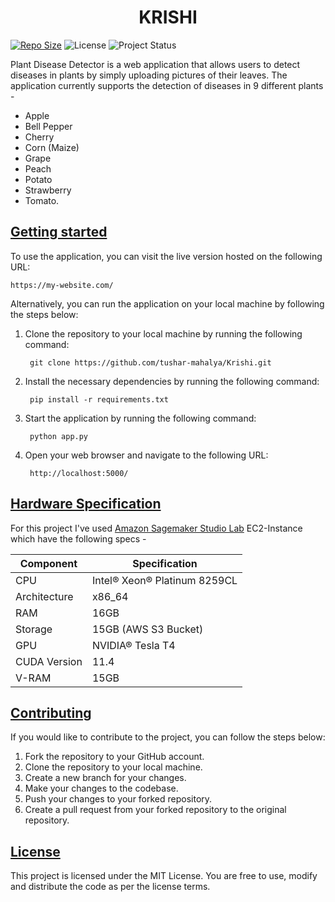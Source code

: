 # <center>__KRISHI__</center>
[![Repo Size](https://img.shields.io/github/repo-size/tushar-mahalya/Krishi?style=flat-square)](https://github.com/tushar-mahalya/Krishi)  ![License](https://img.shields.io/badge/license-MIT-red.svg)  ![Project Status](https://img.shields.io/badge/status-In_Process-brightgreen.svg)

Plant Disease Detector is a web application that allows users to detect diseases in plants by simply uploading pictures of their leaves. The application currently supports the detection of diseases in 9 different plants - 
* Apple
* Bell Pepper
* Cherry
* Corn (Maize)
* Grape
* Peach
* Potato
* Strawberry
* Tomato.

## <u>Getting started</u>
To use the application, you can visit the live version hosted on the following URL:

   `https://my-website.com/`
    
Alternatively, you can run the application on your local machine by following the steps below:

1. Clone the repository to your local machine by running the following command:  

		git clone https://github.com/tushar-mahalya/Krishi.git
    
2. Install the necessary dependencies by running the following command:

		pip install -r requirements.txt

3. Start the application by running the following command:

		python app.py
    
4. Open your web browser and navigate to the following URL:

		http://localhost:5000/


## <u>Hardware Specification</u>

For this project I've used [Amazon Sagemaker Studio Lab](https://studiolab.sagemaker.aws/) EC2-Instance which have the following specs -

| Component | Specification |
| --- | --- |
| CPU | Intel® Xeon® Platinum 8259CL |
| Architecture | x86_64 |
| RAM | 16GB |
| Storage | 15GB (AWS S3 Bucket) |
| GPU | NVIDIA® Tesla T4 |
| CUDA Version | 11.4 |
| V-RAM | 15GB |


## <u>Contributing</u>

If you would like to contribute to the project, you can follow the steps below:

1. Fork the repository to your GitHub account.
2. Clone the repository to your local machine.
3. Create a new branch for your changes.
4. Make your changes to the codebase.
5. Push your changes to your forked repository.
6. Create a pull request from your forked repository to the original repository.

## <u>License</u>

This project is licensed under the MIT License. You are free to use, modify and distribute the code as per the license terms.
